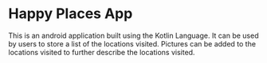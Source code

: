 # Happy Places App
This is an android application built using the Kotlin Language. It can be used by users to store a list of the locations visited. Pictures can be added to the locations visited to further describe the locations visited.
